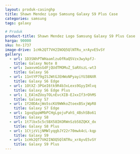 ```yaml
---
layout: produk-casinghp
title: Shawn Mendez Logo Samsung Galaxy S9 Plus Case
categories: samsung
tags: galaxy

# Produk
product-title: Shawn Mendez Logo Samsung Galaxy S9 Plus Case
harga: 90000
sku: hn-1737
image-drive: 1cHk2QT7VH2INOQ5QlNTRu_xrAyvE5vSY
gallery:
  - url: 1D3SNhPTWHaamlzuOfRaQ5Vzx3wykpfJ-
    title: Galaxy Note 8
  - url: 1waxvmGsGdFjQUdTMOMuZ_SaRXszL-wt3
    title: Galaxy S6
  - url: 11ntYP79gISJWtGJEHWoNPyayiYU38NXR
    title: Galaxy S6 Edge
  - url: 1OtXZ-3PGeI6tk9R4b3xLexs9GyyIHlvq
    title: Galaxy S6 Edge Plus
  - url: 1_EAlmZUoy7OLnEvcXIB-EJxxIf3rOhMS
    title: Galaxy S7
  - url: 1Y20DAxjWo5scKU9WWkoZtoexBSxjWpR8
    title: Galaxy S7 Edge
  - url: 1gxqSppWMbPCHgLgojuPahS_4BshSBo61
    title: Galaxy S8
  - url: 1t7lbx5c5c5BX58IKORWnSzb58ZQKX_dx
    title: Galaxy S8 Plus
  - url: 1CtjzVijNMWlyqgbJY22r70mwk4cL-kqp
    title: Galaxy S9
  - url: 1cHk2QT7VH2INOQ5QlNTRu_xrAyvE5vSY
    title: Galaxy S9 Plus
---
```

